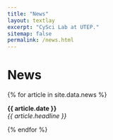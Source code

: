 ```yaml
---
title: "News"
layout: textlay
excerpt: "CySci Lab at UTEP."
sitemap: false
permalink: /news.html
---
```


# News

{% for article in site.data.news %}
<p><b>{{ article.date }}</b> <br>
<em>{{ article.headline }}</em></p>
{% endfor %}